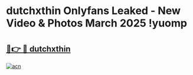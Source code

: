# dutchxthin Onlyfans Leaked - New Video & Photos March 2025 !yuomp

# <h2><a href="https://e7hcl5.iuczelnia.edu.pl?title=dutchxthin&ref=yuomp">🔗👉 🔴 dutchxthin</a></h2>

[![acn](https://github.com/user-attachments/assets/0f9c940e-d8b0-45ae-aac7-cd30a18b3e1c)](https://e7hcl5.iuczelnia.edu.pl?title=dutchxthin&ref=yuomp)

